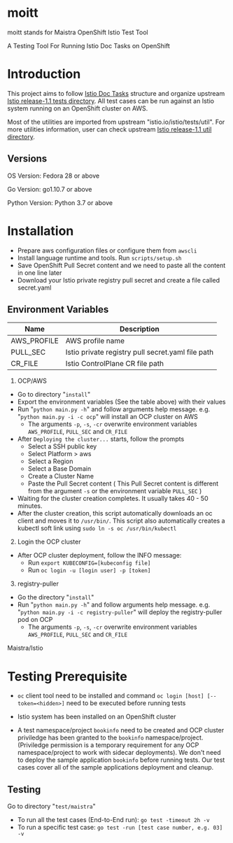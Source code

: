 # moitt

moitt stands for Maistra OpenShift Istio Test Tool

A Testing Tool For Running Istio Doc Tasks on OpenShift

Introduction
=========================

This project aims to follow [Istio Doc Tasks](https://preliminary.istio.io/docs/tasks/) structure and organize upstream [Istio release-1.1 tests directory](https://github.com/istio/istio/tree/release-1.1/tests). All test cases can be run against an Istio system running on an OpenShift cluster on AWS.

Most of the utilities are imported from upstream "istio.io/istio/tests/util". For more utilities information, user can check upstream [Istio release-1.1 util directory](https://github.com/istio/istio/tree/release-1.1/tests/util).


Versions
-----------------

OS Version: Fedora 28 or above

Go Version: go1.10.7 or above

Python Version: Python 3.7 or above


Installation
=====================

* Prepare aws configuration files or configure them from `awscli`
* Install language runtime and tools. Run `scripts/setup.sh`
* Save OpenShift Pull Secret content and we need to paste all the content in one line later
* Download your Istio private registry pull secret and create a file called secret.yaml

Environment Variables
---------------------

| Name        | Description |
| ----------- | ----------- |
| AWS_PROFILE | AWS profile name |
| PULL_SEC    | Istio private registry pull secret.yaml file path |
| CR_FILE     | Istio ControlPlane CR file path  |


1. OCP/AWS
* Go to directory "`install`"
* Export the environment variables (See the table above) with their values
* Run "`python main.py -h`" and follow arguments help message. e.g. "`python main.py -i -c ocp`" will install an OCP cluster on AWS 
  * The arguments `-p`, `-s`, `-cr` overwrite environment variables `AWS_PROFILE`, `PULL_SEC` and `CR_FILE`
* After `Deploying the cluster...` starts, follow the prompts
  * Select a SSH public key
  * Select Platform > aws
  * Select a Region
  * Select a Base Domain
  * Create a Cluster Name
  * Paste the Pull Secret content ( This Pull Secret content is different from the argument `-s` or the environment variable `PULL_SEC` )
* Waiting for the cluster creation completes. It usually takes 40 - 50 minutes.
* After the cluster creation, this script automatically downloads an oc client and moves it to `/usr/bin/`. This script also automatically creates a kubectl soft link using `sudo ln -s oc /usr/bin/kubectl`

2. Login the OCP cluster
* After OCP cluster deployment, follow the INFO message:
  * Run `export KUBECONFIG=[kubeconfig file]`
  * Run `oc login -u [login user] -p [token]`


3. registry-puller
* Go the directory "`install`"
* Run "`python main.py -h`" and follow arguments help message. e.g. "`python main.py -i -c registry-puller`" will deploy the registry-puller pod on OCP
  * The arguments `-p`, `-s`, `-cr` overwrite environment variables `AWS_PROFILE`, `PULL_SEC` and `CR_FILE`



Maistra/Istio





Testing Prerequisite
=====================

* `oc` client tool need to be installed and command `oc login [host] [--token=<hidden>]` need to be executed before running tests

* Istio system has been installed on an OpenShift cluster

* A test namespace/project `bookinfo` need to be created and OCP cluster priviledge has been granted to the `bookinfo` namespace/project. (Priviledge permission is a temporary requirement for any OCP namespace/project to work with sidecar deployments).  We don't need to deploy the sample application `bookinfo` before running tests. Our test cases cover all of the sample applications deployment and cleanup.


Testing
-------------------------

Go to directory "`test/maistra`" 
- To run all the test cases (End-to-End run): `go test -timeout 2h -v`
- To run a specific test case: `go test -run [test case number, e.g. 03] -v`
